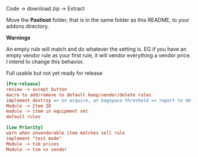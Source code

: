 Code -> download zip -> Extract

Move the **Pastloot** folder, that is in the same folder as this README, to your addons directory.


**Warnings** 

An empty rule will match and do whatever the setting is.  EG if you have an empty vendor rule as your first rule, it will vendor everything a vendor price.  I intend to change this behavior.

Full usable but not yet ready for release

```ini
[Pre-release]
review -> accept button
macro to add/remove to default keep/vendor/delete rules
implement destroy => on acquire, at bagspace threshold => report to default output
Module -> Item ID
module -> item in equipment set
default rules

[Low Priority]
warn when unvendorable item matches sell rule
implement "test mode"
Module -> tsm prices
Module -> tsm vs vendor
```